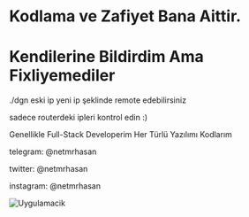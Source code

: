 # Kodlama ve Zafiyet Bana Aittir.
# Kendilerine Bildirdim Ama Fixliyemediler
<p> ./dgn eski ip yeni ip şeklinde remote edebilirsiniz
<p> sadece routerdeki ipleri kontrol edin :)
<p> Genellikle Full-Stack Developerim Her Türlü Yazılımı Kodlarım

<p> telegram: @netmrhasan
<p> twitter: @netmrhasan
<p> instagram: @netmrhasan

![Uygulamacik](https://resmim.net/f/CwJxo5.png?nocache)
